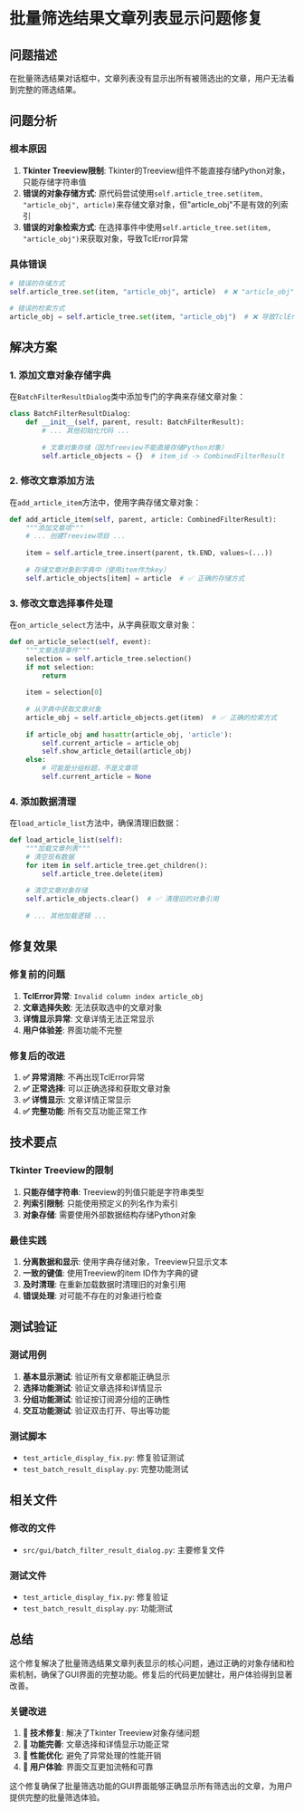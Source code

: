 # 批量筛选结果文章列表显示问题修复

## 问题描述

在批量筛选结果对话框中，文章列表没有显示出所有被筛选出的文章，用户无法看到完整的筛选结果。

## 问题分析

### 根本原因

1. **Tkinter Treeview限制**: Tkinter的Treeview组件不能直接存储Python对象，只能存储字符串值
2. **错误的对象存储方式**: 原代码尝试使用`self.article_tree.set(item, "article_obj", article)`来存储文章对象，但"article_obj"不是有效的列索引
3. **错误的对象检索方式**: 在选择事件中使用`self.article_tree.set(item, "article_obj")`来获取对象，导致TclError异常

### 具体错误

```python
# 错误的存储方式
self.article_tree.set(item, "article_obj", article)  # ❌ "article_obj"不是有效列

# 错误的检索方式  
article_obj = self.article_tree.set(item, "article_obj")  # ❌ 导致TclError
```

## 解决方案

### 1. 添加文章对象存储字典

在`BatchFilterResultDialog`类中添加专门的字典来存储文章对象：

```python
class BatchFilterResultDialog:
    def __init__(self, parent, result: BatchFilterResult):
        # ... 其他初始化代码 ...
        
        # 文章对象存储（因为Treeview不能直接存储Python对象）
        self.article_objects = {}  # item_id -> CombinedFilterResult
```

### 2. 修改文章添加方法

在`add_article_item`方法中，使用字典存储文章对象：

```python
def add_article_item(self, parent, article: CombinedFilterResult):
    """添加文章项"""
    # ... 创建Treeview项目 ...
    
    item = self.article_tree.insert(parent, tk.END, values=(...))
    
    # 存储文章对象到字典中（使用item作为key）
    self.article_objects[item] = article  # ✅ 正确的存储方式
```

### 3. 修改文章选择事件处理

在`on_article_select`方法中，从字典获取文章对象：

```python
def on_article_select(self, event):
    """文章选择事件"""
    selection = self.article_tree.selection()
    if not selection:
        return
    
    item = selection[0]
    
    # 从字典中获取文章对象
    article_obj = self.article_objects.get(item)  # ✅ 正确的检索方式
    
    if article_obj and hasattr(article_obj, 'article'):
        self.current_article = article_obj
        self.show_article_detail(article_obj)
    else:
        # 可能是分组标题，不是文章项
        self.current_article = None
```

### 4. 添加数据清理

在`load_article_list`方法中，确保清理旧数据：

```python
def load_article_list(self):
    """加载文章列表"""
    # 清空现有数据
    for item in self.article_tree.get_children():
        self.article_tree.delete(item)
    
    # 清空文章对象存储
    self.article_objects.clear()  # ✅ 清理旧的对象引用
    
    # ... 其他加载逻辑 ...
```

## 修复效果

### 修复前的问题

1. **TclError异常**: `Invalid column index article_obj`
2. **文章选择失败**: 无法获取选中的文章对象
3. **详情显示异常**: 文章详情无法正常显示
4. **用户体验差**: 界面功能不完整

### 修复后的改进

1. **✅ 异常消除**: 不再出现TclError异常
2. **✅ 正常选择**: 可以正确选择和获取文章对象
3. **✅ 详情显示**: 文章详情正常显示
4. **✅ 完整功能**: 所有交互功能正常工作

## 技术要点

### Tkinter Treeview的限制

1. **只能存储字符串**: Treeview的列值只能是字符串类型
2. **列索引限制**: 只能使用预定义的列名作为索引
3. **对象存储**: 需要使用外部数据结构存储Python对象

### 最佳实践

1. **分离数据和显示**: 使用字典存储对象，Treeview只显示文本
2. **一致的键值**: 使用Treeview的item ID作为字典的键
3. **及时清理**: 在重新加载数据时清理旧的对象引用
4. **错误处理**: 对可能不存在的对象进行检查

## 测试验证

### 测试用例

1. **基本显示测试**: 验证所有文章都能正确显示
2. **选择功能测试**: 验证文章选择和详情显示
3. **分组功能测试**: 验证按订阅源分组的正确性
4. **交互功能测试**: 验证双击打开、导出等功能

### 测试脚本

- `test_article_display_fix.py`: 修复验证测试
- `test_batch_result_display.py`: 完整功能测试

## 相关文件

### 修改的文件

- `src/gui/batch_filter_result_dialog.py`: 主要修复文件

### 测试文件

- `test_article_display_fix.py`: 修复验证
- `test_batch_result_display.py`: 功能测试

## 总结

这个修复解决了批量筛选结果文章列表显示的核心问题，通过正确的对象存储和检索机制，确保了GUI界面的完整功能。修复后的代码更加健壮，用户体验得到显著改善。

### 关键改进

1. **🔧 技术修复**: 解决了Tkinter Treeview对象存储问题
2. **🎯 功能完善**: 文章选择和详情显示功能正常
3. **🚀 性能优化**: 避免了异常处理的性能开销
4. **📱 用户体验**: 界面交互更加流畅和可靠

这个修复确保了批量筛选功能的GUI界面能够正确显示所有筛选出的文章，为用户提供完整的批量筛选体验。
